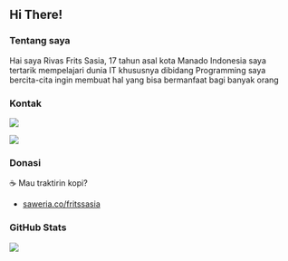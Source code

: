 ## **Hi There!**

### Tentang saya
Hai saya Rivas Frits Sasia, 17 tahun asal kota Manado Indonesia
saya tertarik mempelajari dunia IT khususnya dibidang Programming
saya bercita-cita ingin membuat hal yang bisa bermanfaat bagi banyak orang

### Kontak
<a href=""><img src="https://img.shields.io/badge/@fritslx%20-%23E4405F.svg?&style=for-the-badge&logo=Instagram&logoColor=white"/></a>

<a href=""><img src="https://img.shields.io/badge/@fritslx%20-%231DA1F2.svg?&style=for-the-badge&logo=Twitter&logoColor=white"/></a>


### Donasi
☕ Mau traktirin kopi?
- [saweria.co/fritssasia](https://saweria.co/fritssasia)

### GitHub Stats
<img align="center" src="https://github-readme-stats.vercel.app/api?username=fritssasia&show_icons=true&theme=midnight-purple">


